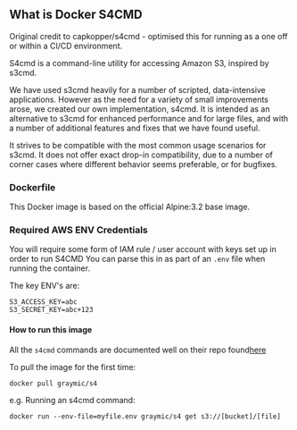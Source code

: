 ## What is Docker S4CMD ##

Original credit to capkopper/s4cmd - optimised this for running as a one off or within a CI/CD environment.

S4cmd is a command-line utility for accessing Amazon S3, inspired by s3cmd.

We have used s3cmd heavily for a number of scripted, data-intensive applications. However as the need for a variety of small improvements arose, we created our own implementation, s4cmd. It is intended as an alternative to s3cmd for enhanced performance and for large files, and with a number of additional features and fixes that we have found useful.

It strives to be compatible with the most common usage scenarios for s3cmd. It does not offer exact drop-in compatibility, due to a number of corner cases where different behavior seems preferable, or for bugfixes.

### Dockerfile ##

This Docker image is based on the official Alpine:3.2 base image.

### Required AWS ENV Credentials ##

You will require some form of IAM rule / user account with keys set up in order to run S4CMD
You can parse this in as part of an `.env` file when running the container.

The key ENV's are:

```
S3_ACCESS_KEY=abc
S3_SECRET_KEY=abc+123
```

#### How to run this image ##

All the `s4cmd` commands are documented well on their repo found[here](https://github.com/bloomreach/s4cmd)

To pull the image for the first time:

```
docker pull graymic/s4
```

e.g. Running an s4cmd command: 

```
docker run --env-file=myfile.env graymic/s4 get s3://[bucket]/[file]
```



